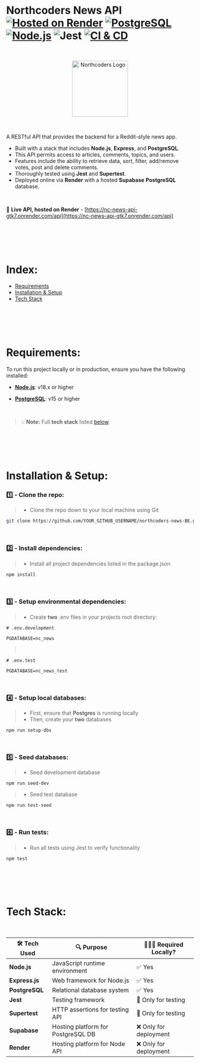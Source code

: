 # Northcoders News API <br> [![Hosted on Render](https://img.shields.io/badge/Hosted-Render-purple)](https://nc-news-api-gtk7.onrender.com/api) <space> [![PostgreSQL](https://img.shields.io/badge/PostgreSQL-v15+-blue)](https://www.postgresql.org/) <space> [![Node.js](https://img.shields.io/badge/Node.js-v18+-green)](https://nodejs.org/) <space> ![Jest](https://img.shields.io/badge/Tested_with-Jest-%23C21325?logo=jest&logoColor=white) <space> [![CI & CD](https://github.com/kevpstephens/NC-news/actions/workflows/ci-cd.yml/badge.svg)](https://github.com/kevpstephens/NC-news/actions/workflows/ci-cd.yml)

<!-- [![version](https://img.shields.io/npm/v/express)](https://nodejs.org/) -->
<!-- ![Express](https://img.shields.io/badge/Express.js-404D59?logo=express) -->

<br>
<p align="center">
  <img src="https://www.manchesterdigital.com/storage/6766/Northcoders-Primary-Logo---Red.png" alt="Northcoders Logo" width="150" height=auto/>
</p>
<br>

A RESTful API that provides the backend for a Reddit-style news app. <br>

- Built with a stack that includes **Node.js**, **Express**, and **PostgreSQL**.
- This API permits access to articles, comments, topics, and users.
- Features include the ability to retrieve data, sort, filter, add/remove votes, post and delete comments.
- Thoroughly tested using **Jest** and **Supertest**.
- Deployed online via **Render** with a hosted **Supabase** **PostgreSQL** database.

<br>

🔗 **Live API, hosted on Render** - [https://nc-news-api-gtk7.onrender.com/api](https://nc-news-api-gtk7.onrender.com/api) <br>

## <br><br>

# Index:

- [Requirements](#requirements)
- [Installation & Setup](#installation--setup)
- [Tech Stack](#tech-stack)

## <br><br>

# Requirements:

To run this project locally or in production, ensure you have the following installed:

- [**Node.js**](http://nodejs.org): v18.x or higher

- [**PostgreSQL**](https://www.postgresql.org): v15 or higher

<br>

> 💡 **Note:** Full **tech stack** listed <u>[below](#tech-stack)</u>.

## <br><br>

# Installation & Setup:

### 1️⃣ - Clone the repo:

> - Clone the repo down to your local machine using Git

```bash
git clone https://github.com/YOUR_GITHUB_USERNAME/northcoders-news-BE.git
```

<br>

### 2️⃣ - Install dependencies:

> - Install all project dependencies listed in the package.json

```bash
npm install
```

<br>

### 3️⃣ - Setup environmental dependencies:

> - Create **two** .env files in your projects root directory:

```shell
# .env.development

PGDATABASE=nc_news
```

> <br>

```shell
# .env.test

PGDATABASE=nc_news_test
```

<br>

### 4️⃣ - Setup local databases:

> - First, ensure that **Postgres** is running locally
> - Then, create your **two** databases

```shell
npm run setup-dbs
```

<br>

### 5️⃣ - Seed databases:

> - Seed development database

```shell
npm run seed-dev
```

> - Seed test database

```shell
npm run test-seed
```

<br>

### 6️⃣ - Run tests:

> - Run all tests using Jest to verify functionality

```shell
npm test
```

## <br><br>

# Tech Stack:

<br>

| 🛠️ Tech Used   | 🔍 Purpose                         | 🧑🏻‍💻 Required Locally?   |
| -------------- | ---------------------------------- | ---------------------- |
| **Node.js**    | JavaScript runtime environment     | ✅ Yes                 |
| **Express.js** | Web framework for Node.js          | ✅ Yes                 |
| **PostgreSQL** | Relational database system         | ✅ Yes                 |
| **Jest**       | Testing framework                  | 🔶 Only for testing    |
| **Supertest**  | HTTP assertions for testing API    | 🔶 Only for testing    |
| **Supabase**   | Hosting platform for PostgreSQL DB | ❌ Only for deployment |
| **Render**     | Hosting platform for Node API      | ❌ Only for deployment |

<br>

<br>

<!-- 2️⃣3️⃣4️⃣5️⃣6️⃣7️⃣8️⃣9️⃣ -->
